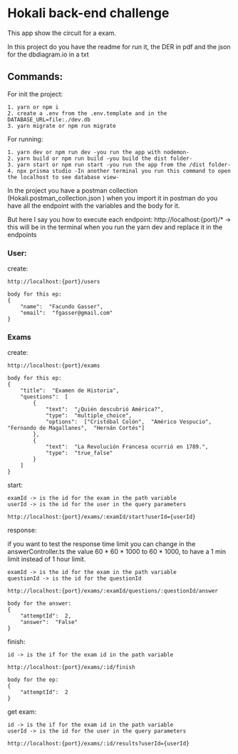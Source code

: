 # Hokali back-end challenge
This app show the circuit for a exam.

In this project do you have the readme for run it, the DER in pdf and the json for the dbdiagram.io in a txt

## Commands:
For init the project: 
		
    1. yarn or npm i
    2. create a .env from the .env.template and in the DATABASE_URL=file:./dev.db
    3. yarn migrate or npm run migrate  

For running: 

    1. yarn dev or npm run dev -you run the app with nodemon-
    2. yarn build or npm run build -you build the dist folder-
    3. yarn start or npm run start -you run the app from the /dist folder-
    4. npx prisma studio -In another terminal you run this command to open the localhost to see database view-

In the project you have a postman collection (Hokali.postman_collection.json	) when you import it in postman do you have all the endpoint with the variables and the body for it.

But here I say you how to execute each endpoint:
http://localhost:{port}/* -> this will be in the terminal when you run the yarn dev and replace it in the endpoints
### User:

create:

	http://localhost:{port}/users
	
	body for this ep: 
	{
		"name":  "Facundo Gasser",
		"email":  "fgasser@gmail.com"
	}
### Exams
create:

	http://localhost:{port}/exams
	
	body for this ep:
	{
		"title":  "Examen de Historia",
		"questions":  [
			{
				"text":  "¿Quién descubrió América?",
				"type":  "multiple_choice",
				"options":  ["Cristóbal Colón",  "Américo Vespucio",  "Fernando de Magallanes",  "Hernán Cortés"]
			},
			{
				"text":  "La Revolución Francesa ocurrió en 1789.",
				"type":  "true_false"
			}
		]
	}

start:

	examId -> is the id for the exam in the path variable
	userId -> is the id for the user in the query parameters
		
	http://localhost:{port}/exams/:examId/start?userId={userId}

response: 

if you want to test the response time limit you can change in the answerController.ts the value 60 * 60 * 1000 to 60 * 1000, to have a 1 min limit instead of 1 hour limit.
  
	examId -> is the id for the exam in the path variable
	questionId -> is the id for the questionId
	
	http://localhost:{port}/exams/:examId/questions/:questionId/answer

	body for the answer:
	{
		"attemptId":  2,
		"answer":  "False"
	}

finish:

	id -> is the if for the exam id in the path variable
	
	http://localhost:{port}/exams/:id/finish
		
	body for the ep:
	{
		"attemptId":  2
	}

get exam:
	
	id -> is the if for the exam id in the path variable
	userId -> is the id for the user in the query parameters
 
	http://localhost:{port}/exams/:id/results?userId={userId}


